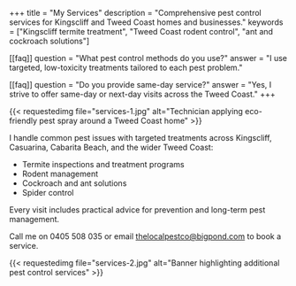 +++
title = "My Services"
description = "Comprehensive pest control services for Kingscliff and Tweed Coast homes and businesses."
keywords = ["Kingscliff termite treatment", "Tweed Coast rodent control", "ant and cockroach solutions"]

[[faq]]
question = "What pest control methods do you use?"
answer = "I use targeted, low-toxicity treatments tailored to each pest problem."

[[faq]]
question = "Do you provide same-day service?"
answer = "Yes, I strive to offer same-day or next-day visits across the Tweed Coast."
+++

{{< requestedimg file="services-1.jpg" alt="Technician applying eco-friendly pest spray around a Tweed Coast home" >}}

I handle common pest issues with targeted treatments across Kingscliff, Casuarina, Cabarita Beach, and the wider Tweed Coast:

- Termite inspections and treatment programs
- Rodent management
- Cockroach and ant solutions
- Spider control

Every visit includes practical advice for prevention and long-term pest management.

Call me on 0405 508 035 or email thelocalpestco@bigpond.com to book a service.

{{< requestedimg file="services-2.jpg" alt="Banner highlighting additional pest control services" >}}
